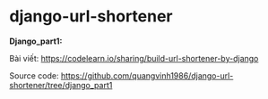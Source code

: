 # django-url-shortener

**Django_part1:**

Bài viết: https://codelearn.io/sharing/build-url-shortener-by-django

Source code: https://github.com/quangvinh1986/django-url-shortener/tree/django_part1

